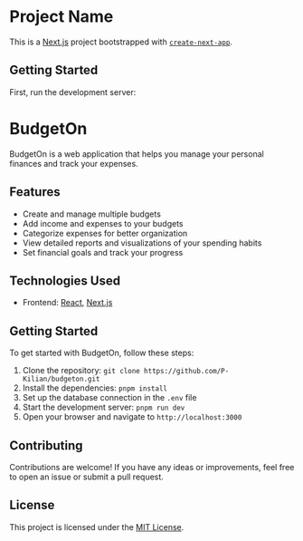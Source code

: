 # Project Name

This is a [Next.js](https://nextjs.org/) project bootstrapped with [`create-next-app`](https://github.com/vercel/next.js/tree/canary/packages/create-next-app).

## Getting Started

First, run the development server:
# BudgetOn

BudgetOn is a web application that helps you manage your personal finances and track your expenses.

## Features

- Create and manage multiple budgets
- Add income and expenses to your budgets
- Categorize expenses for better organization
- View detailed reports and visualizations of your spending habits
- Set financial goals and track your progress

## Technologies Used

- Frontend: [React](https://reactjs.org/), [Next.js](https://nextjs.org/)

## Getting Started

To get started with BudgetOn, follow these steps:

1. Clone the repository: `git clone https://github.com/P-Kilian/budgeton.git`
2. Install the dependencies: `pnpm install`
3. Set up the database connection in the `.env` file
4. Start the development server: `pnpm run dev`
5. Open your browser and navigate to `http://localhost:3000`

## Contributing

Contributions are welcome! If you have any ideas or improvements, feel free to open an issue or submit a pull request.

## License

This project is licensed under the [MIT License](LICENSE).
